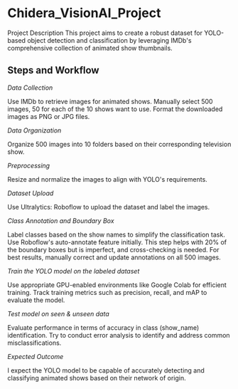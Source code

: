 # Chidera_VisionAI_Project
Project Description
This project aims to create a robust dataset for YOLO-based object detection and classification by leveraging IMDb's comprehensive collection of animated show thumbnails.

## Steps and Workflow
*Data Collection*

Use IMDb to retrieve images for animated shows.
Manually select 500 images, 50 for each of the 10 shows want to use.
Format the downloaded images as PNG or JPG files.

*Data Organization*

Organize 500 images into 10 folders based on their corresponding television show.

*Preprocessing*

Resize and normalize the images to align with YOLO's requirements.

*Dataset Upload*

Use Ultralytics: Roboflow to upload the dataset and label the images.

*Class Annotation and Boundary Box*

Label classes based on the show names to simplify the classification task.
Use Roboflow's auto-annotate feature initially. This step helps with 20% of the boundary boxes but is imperfect, and cross-checking is needed.
For best results, manually correct and update annotations on all 500 images.

*Train the YOLO model on the labeled dataset*

Use appropriate GPU-enabled environments like Google Colab for efficient training.
Track training metrics such as precision, recall, and mAP to evaluate the model.

*Test model on seen & unseen data*

Evaluate performance in terms of accuracy in class (show_name) identification.
Try to conduct error analysis to identify and address common misclassifications.

*Expected Outcome*

I expect the YOLO model to be capable of accurately detecting and classifying animated shows based on their network of origin.
